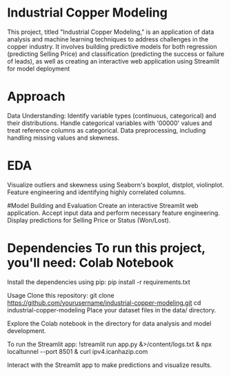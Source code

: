 # Industrial Copper Modeling

This project, titled "Industrial Copper Modeling," is an application of data analysis and machine learning techniques to address challenges in the copper industry. It involves building predictive models for both regression (predicting Selling Price) and classification (predicting the success or failure of leads), as well as creating an interactive web application using Streamlit for model deployment
# Approach
Data Understanding:
Identify variable types (continuous, categorical) and their distributions.
Handle categorical variables with '00000' values and treat reference
columns as categorical.
Data preprocessing, including handling missing values and skewness.

# EDA
Visualize outliers and skewness using Seaborn's boxplot, distplot, violinplot.
Feature engineering and identifying highly correlated columns.

#Model Building and Evaluation
Create an interactive Streamlit web application.
Accept input data and perform necessary feature engineering.
Display predictions for Selling Price or Status (Won/Lost).

# Dependencies To run this project, you'll need: Colab Notebook 

Install the dependencies using pip: pip install -r requirements.txt

Usage Clone this repository: git clone https://github.com/yourusername/industrial-copper-modeling.git cd industrial-copper-modeling Place your dataset files in the data/ directory.

Explore the Colab notebook in the  directory for data analysis and model development.

To run the Streamlit app: !streamlit run app.py &>/content/logs.txt & npx localtunnel --port 8501 & curl ipv4.icanhazip.com

Interact with the Streamlit app to make predictions and visualize results.

